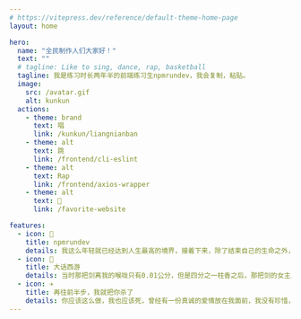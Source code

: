 ```yaml
---
# https://vitepress.dev/reference/default-theme-home-page
layout: home

hero:
  name: "全民制作人们大家好！"
  text: ""
  # tagline: Like to sing, dance, rap, basketball
  tagline: 我是练习时长两年半的前端练习生npmrundev，我会复制，粘贴。
  image:
    src: /avatar.gif
    alt: kunkun
  actions:
    - theme: brand
      text: 唱
      link: /kunkun/liangnianban
    - theme: alt
      text: 跳
      link: /frontend/cli-eslint
    - theme: alt
      text: Rap
      link: /frontend/axios-wrapper
    - theme: alt
      text: 🏀
      link: /favorite-website

features:
  - icon: 🚀
    title: npmrundev
    details: 我这么年轻就已经达到人生最高的境界，接着下来，除了结束自己的生命之外，我是无路可走了!
  - icon: 🚗
    title: 大话西游
    details: 当时那把剑离我的喉咙只有0.01公分，但是四分之一柱香之后，那把剑的女主人将会彻底地爱上我，因为我决定说一个谎话。虽然本人生平说过无数的谎话，但是这一个我认为是最完美的。
  - icon: ✈️
    title: 再往前半步，我就把你杀了
    details: 你应该这么做，我也应该死，曾经有一份真诚的爱情放在我面前，我没有珍惜，等我失去的时候才后悔莫及，人世间最疼苦的事莫过于此。如果上天能够给我一个再来一次的机会，我会对那个女孩说三个字：我爱你。如果非要在这份爱上加一个期限，我希望是……一万年
---
```


<!-- <script setup>
  import Home from './.vitepress/components/home.vue'
</script>

<Home /> -->
